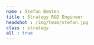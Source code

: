 ```yaml
---
name : Stefan Benten
title : Strategy R&D Engineer
headshot : /img/team/stefan.jpg
class : strategy
all : true
---
```

